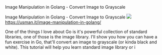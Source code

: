 Image Manipulation in Golang - Convert Image to Grayscale

Image Manipulation in Golang - Convert Image to Grayscale
![](../_resources/0866ccbc6aee158f7379b381ecc1dab3.png)
https://usman.it/image-manipulation-in-golang/

One of the things I love about Go is it's powerful collection of standard libraries, one of those is the image library. I'll show you how you can have a fun exercise in Go, that'll convert an image to grayscale (or kinda black and white). This tutorial will help you learn standard image library or i